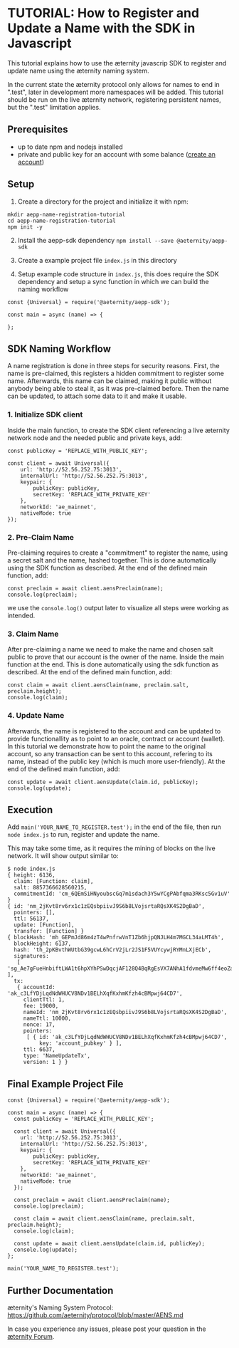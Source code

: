 # TUTORIAL: How to Register and Update a Name with the SDK in Javascript


This tutorial explains how to use the æternity javascrip SDK to register and update name using the æternity naming system.

In the current state the æternity protocol only allows for names to end in ".test", later in development more namespaces will be added. This tutorial should be run on the live æternity network, registering persistent names, but the ".test" limitation applies.

## Prerequisites

 - up to date npm and nodejs installed
 - private and public key for an account with some balance ([create an account](account-creation-in-ae-cli.md))

## Setup

1. Create a directory for the project and initialize it with npm:

```
mkdir aepp-name-registration-tutorial
cd aepp-name-registration-tutorial
npm init -y
```

2. Install the aepp-sdk dependency `npm install --save @aeternity/aepp-sdk`

3. Create a example project file `index.js` in this directory

4. Setup example code structure in `index.js`, this does require the SDK dependency and setup a sync function in which we can build the naming workflow
```
const {Universal} = require('@aeternity/aepp-sdk');

const main = async (name) => {

};
```

## SDK Naming Workflow

A name registration is done in three steps for security reasons. First, the name is pre-claimed, this registers a hidden commitment to register some name. Afterwards, this name can be claimed, making it public without anybody being able to steal it, as it was pre-claimed before. Then the name can be updated, to attach some data to it and make it usable.

### 1. Initialize SDK client

Inside the main function, to create the SDK client referencing a live æternity network node and the needed public and private keys, add:

```
const publicKey = 'REPLACE_WITH_PUBLIC_KEY';

const client = await Universal({
    url: 'http://52.56.252.75:3013',
    internalUrl: 'http://52.56.252.75:3013',
    keypair: {
        publicKey: publicKey,
        secretKey: 'REPLACE_WITH_PRIVATE_KEY'
    },
    networkId: 'ae_mainnet',
    nativeMode: true
});
```


### 2. Pre-Claim Name

Pre-claiming requires to create a "commitment" to register the name, using a secret salt and the name, hashed together. This is done automatically using the SDK function as described. At the end of the defined main function, add:

```
const preclaim = await client.aensPreclaim(name);
console.log(preclaim);
```

we use the `console.log()` output later to visualize all steps were working as intended.


### 3. Claim Name

After pre-claiming a name we need to make the name and chosen salt public to prove that our account is the owner of the name. Inside the main function at the end. This is done automatically using the sdk function as described. At the end of the defined main function, add:

```
const claim = await client.aensClaim(name, preclaim.salt, preclaim.height);
console.log(claim);
```

### 4. Update Name

Afterwards, the name is registered to the account and can be updated to provide functionallity as to point to an oracle, contract or account (wallet). In this tutorial we demonstrate how to point the name to the original account, so any transaction can be sent to this account, refering to its name, instead of the public key (which is much more user-friendly). At the end of the defined main function, add:

```
const update = await client.aensUpdate(claim.id, publicKey);
console.log(update);
```

## Execution

Add `main('YOUR_NAME_TO_REGISTER.test');` in the end of the file, then run `node index.js` to run, register and update the name.

This may take some time, as it requires the mining of blocks on the live network. It will show output similar to:

```
$ node index.js
{ height: 6136, 
  claim: [Function: claim],
  salt: 8857366628560215,
  commitmentId: 'cm_6QEmSiHNyoubscGq7m1sdach3Y5wYCgPAbfqma3RKsc5Gv1uV' }
{ id: 'nm_2jKvt8rv6rx1c1zEQsbpiivJ9S6b8LVojsrtaRQsXK4S2DgBaD',
  pointers: [],
  ttl: 56137,
  update: [Function],
  transfer: [Function] }
{ blockHash: 'mh_GEPmJd86m4zT4wPnfrwVnT1Zb6hjpQNJLH4m7MGCL34aLMT4h',
  blockHeight: 6137,
  hash: 'th_2pKBvthWUtbG39gcwL6hCrV2jLr2JS1F5VUYcywjRYMnLXjECb',
  signatures:
   [ 'sg_Ae7gFueHnbiftLWA1t6hpXYhPSwDqcjAF128Q4BqRgEsVX7ANhA1fdvmeMw6ff4eoZaeWDfwjkBXHpebghexFzW9urB52' ],
  tx:
   { accountId: 'ak_c3LfYDjLqdNdWHUCV8NDv1BELhXqfKxhmKfzh4cBMpwj64CD7',
     clientTtl: 1,
     fee: 19000,
     nameId: 'nm_2jKvt8rv6rx1c1zEQsbpiivJ9S6b8LVojsrtaRQsXK4S2DgBaD',
     nameTtl: 10000,
     nonce: 17,
     pointers:
      [ { id: 'ak_c3LfYDjLqdNdWHUCV8NDv1BELhXqfKxhmKfzh4cBMpwj64CD7',
          key: 'account_pubkey' } ],
     ttl: 6637,
     type: 'NameUpdateTx',
     version: 1 } }

```


## Final Example Project File

```
const {Universal} = require('@aeternity/aepp-sdk');

const main = async (name) => {
  const publicKey = 'REPLACE_WITH_PUBLIC_KEY';

  const client = await Universal({
    url: 'http://52.56.252.75:3013',
    internalUrl: 'http://52.56.252.75:3013',
    keypair: {
        publicKey: publicKey,
        secretKey: 'REPLACE_WITH_PRIVATE_KEY'
    },
    networkId: 'ae_mainnet',
    nativeMode: true
  });

  const preclaim = await client.aensPreclaim(name);
  console.log(preclaim);

  const claim = await client.aensClaim(name, preclaim.salt, preclaim.height);
  console.log(claim);

  const update = await client.aensUpdate(claim.id, publicKey);
  console.log(update);
};

main('YOUR_NAME_TO_REGISTER.test');
```

## Further Documentation

æternity's Naming System Protocol: https://github.com/aeternity/protocol/blob/master/AENS.md

In case you experience any issues, please post your question in the [æternity Forum](https://forum.aeternity.com/c/development). 


